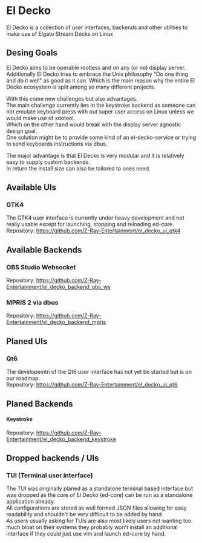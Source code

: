 # El Decko
El Decko is a collection of user interfaces, backends and other utilities to make use of Elgato Stream Decks on Linux

## Desing Goals
El Decko aims to be operable rootless and on any (or no) display server.  
Additionally El Decko tries to embrace the Unix philosophy "Do one thing and do it well" as good as it can. Which is the main reason why the entire El Decko ecosystem is split among so many different projects.  

With this come new challenges but also advantages.  
The main challenge currently lies in the keystroke backend as someone can not emulate keyboard press with out super user access on Linux unless we would make use of xdotool.  
Which on the other hand would break with the display server agnostic design goal.  
One solution might be to provide some kind of an el-decko-service or trying to send keyboards instructions via dbus.  

The major advantage is that El Decko is very modular and it is relatively easy to supply custom backends.  
In return the install size can also be tailored to ones need.

## Available UIs
### GTK4
The GTK4 user interface is currently under heavy development and not really usable except for launching, stopping and reloading ed-core.  
Repository: https://github.com/Z-Ray-Entertainment/el_decko_ui_gtk4

## Available Backends
### OBS Studio Websocket
Repository: https://github.com/Z-Ray-Entertainment/el_decko_backend_obs_ws

### MPRIS 2 via dbus
Repository: https://github.com/Z-Ray-Entertainment/el_decko_backend_mpris
  
## Planed UIs
### Qt6
The developemtn of the Qt6 user interface has not yet be started but is on our roadmap.  
Repository: https://github.com/Z-Ray-Entertainment/el_decko_ui_qt6

## Planed Backends
#### Keystroke
Repository: https://github.com/Z-Ray-Entertainment/el_decko_backend_keystroke
  
## Dropped backends / UIs
### TUI (Terminal user interface)
The TUI was originally planed as a standalone terminal based interface but was dropped as the core of El Decko (ed-core) can be run as a standalone application already.  
All configurations are stored as well formed JSON files allowing for easy readability and shouldn't be very difficult to be added by hand.  
As users usually asking for TUIs are also most likely users not wanting too much bloat on their systems they probably won't install an additional interface if they could just use vim and launch ed-core by hand.
